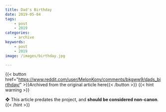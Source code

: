 ```yaml
---
title: Dad's Birthday
date: 2019-05-04
tags:
    - post
    - 2019
categories:
    - archive
keywords:
    - post
    - 2019
image: /images/birthday.jpg

---
```

{{< button href="https://www.reddit.com/user/MelonKony/comments/bkgww9/dads_birthday/" >}}Archived from the original article here{{< /button >}}
{{< hint warning >}}

❖ This article predates the project, and **should be considered non-canon**.
{{< /hint >}}
